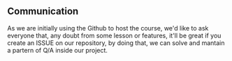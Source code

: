 ## Communication

As we are initially using the Github to host the course, we'd like to ask everyone that, any doubt from some lesson or features, it'll be great if you create an ISSUE on our repository, by doing that, we can solve and mantain a partern of Q/A inside our project.